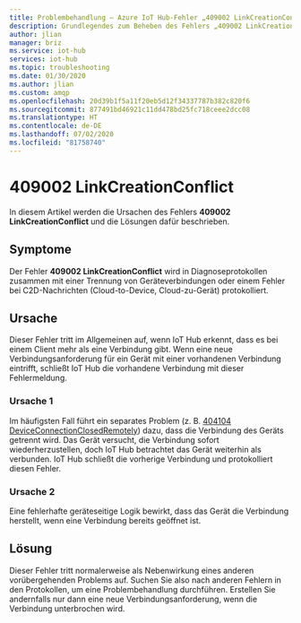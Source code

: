 ```yaml
---
title: Problembehandlung – Azure IoT Hub-Fehler „409002 LinkCreationConflict“
description: Grundlegendes zum Beheben des Fehlers „409002 LinkCreationConflict“
author: jlian
manager: briz
ms.service: iot-hub
services: iot-hub
ms.topic: troubleshooting
ms.date: 01/30/2020
ms.author: jlian
ms.custom: amqp
ms.openlocfilehash: 20d39b1f5a11f20eb5d12f34337787b382c820f6
ms.sourcegitcommit: 877491bd46921c11dd478bd25fc718ceee2dcc08
ms.translationtype: HT
ms.contentlocale: de-DE
ms.lasthandoff: 07/02/2020
ms.locfileid: "81758740"
---
```

# <a name="409002-linkcreationconflict"></a>409002 LinkCreationConflict

In diesem Artikel werden die Ursachen des Fehlers **409002 LinkCreationConflict** und die Lösungen dafür beschrieben.

## <a name="symptoms"></a>Symptome

Der Fehler **409002 LinkCreationConflict** wird in Diagnoseprotokollen zusammen mit einer Trennung von Geräteverbindungen oder einem Fehler bei C2D-Nachrichten (Cloud-to-Device, Cloud-zu-Gerät) protokolliert. 

<!-- When using AMQP? -->

## <a name="cause"></a>Ursache

Dieser Fehler tritt im Allgemeinen auf, wenn IoT Hub erkennt, dass es bei einem Client mehr als eine Verbindung gibt. Wenn eine neue Verbindungsanforderung für ein Gerät mit einer vorhandenen Verbindung eintrifft, schließt IoT Hub die vorhandene Verbindung mit dieser Fehlermeldung.

### <a name="cause-1"></a>Ursache 1

Im häufigsten Fall führt ein separates Problem (z. B. [404104 DeviceConnectionClosedRemotely](iot-hub-troubleshoot-error-404104-deviceconnectionclosedremotely.md)) dazu, dass die Verbindung des Geräts getrennt wird. Das Gerät versucht, die Verbindung sofort wiederherzustellen, doch IoT Hub betrachtet das Gerät weiterhin als verbunden. IoT Hub schließt die vorherige Verbindung und protokolliert diesen Fehler.

### <a name="cause-2"></a>Ursache 2

Eine fehlerhafte geräteseitige Logik bewirkt, dass das Gerät die Verbindung herstellt, wenn eine Verbindung bereits geöffnet ist.

## <a name="solution"></a>Lösung

Dieser Fehler tritt normalerweise als Nebenwirkung eines anderen vorübergehenden Problems auf. Suchen Sie also nach anderen Fehlern in den Protokollen, um eine Problembehandlung durchführen. Erstellen Sie andernfalls nur dann eine neue Verbindungsanforderung, wenn die Verbindung unterbrochen wird.
